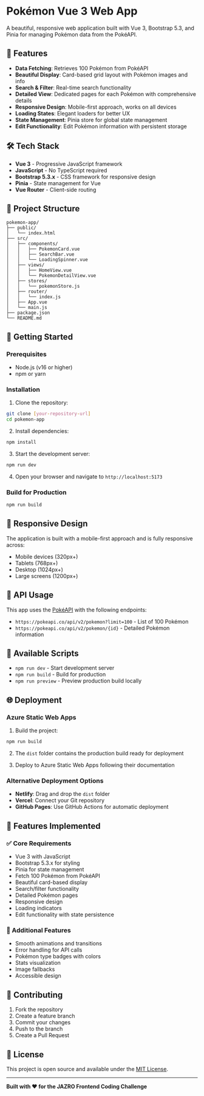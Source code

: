 # Pokémon Vue 3 Web App

A beautiful, responsive web application built with Vue 3, Bootstrap 5.3, and Pinia for managing Pokémon data from the PokéAPI.

## 🚀 Features

- **Data Fetching**: Retrieves 100 Pokémon from PokéAPI
- **Beautiful Display**: Card-based grid layout with Pokémon images and info
- **Search & Filter**: Real-time search functionality
- **Detailed View**: Dedicated pages for each Pokémon with comprehensive details
- **Responsive Design**: Mobile-first approach, works on all devices
- **Loading States**: Elegant loaders for better UX
- **State Management**: Pinia store for global state management
- **Edit Functionality**: Edit Pokémon information with persistent storage

## 🛠️ Tech Stack

- **Vue 3** - Progressive JavaScript framework
- **JavaScript** - No TypeScript required
- **Bootstrap 5.3.x** - CSS framework for responsive design
- **Pinia** - State management for Vue
- **Vue Router** - Client-side routing

## 📁 Project Structure

```
pokemon-app/
├── public/
│   └── index.html
├── src/
│   ├── components/
│   │   ├── PokemonCard.vue
│   │   ├── SearchBar.vue
│   │   └── LoadingSpinner.vue
│   ├── views/
│   │   ├── HomeView.vue
│   │   └── PokemonDetailView.vue
│   ├── stores/
│   │   └── pokemonStore.js
│   ├── router/
│   │   └── index.js
│   ├── App.vue
│   └── main.js
├── package.json
└── README.md
```

## 🚦 Getting Started

### Prerequisites

- Node.js (v16 or higher)
- npm or yarn

### Installation

1. Clone the repository:
```bash
git clone [your-repository-url]
cd pokemon-app
```

2. Install dependencies:
```bash
npm install
```

3. Start the development server:
```bash
npm run dev
```

4. Open your browser and navigate to `http://localhost:5173`

### Build for Production

```bash
npm run build
```

## 📱 Responsive Design

The application is built with a mobile-first approach and is fully responsive across:
- Mobile devices (320px+)
- Tablets (768px+)
- Desktop (1024px+)
- Large screens (1200px+)

## 🎯 API Usage

This app uses the [PokéAPI](https://pokeapi.co/) with the following endpoints:
- `https://pokeapi.co/api/v2/pokemon?limit=100` - List of 100 Pokémon
- `https://pokeapi.co/api/v2/pokemon/{id}` - Detailed Pokémon information

## 🔧 Available Scripts

- `npm run dev` - Start development server
- `npm run build` - Build for production
- `npm run preview` - Preview production build locally

## 🌐 Deployment

### Azure Static Web Apps

1. Build the project:
```bash
npm run build
```

2. The `dist` folder contains the production build ready for deployment

3. Deploy to Azure Static Web Apps following their documentation

### Alternative Deployment Options

- **Netlify**: Drag and drop the `dist` folder
- **Vercel**: Connect your Git repository
- **GitHub Pages**: Use GitHub Actions for automatic deployment

## 🎨 Features Implemented

### ✅ Core Requirements
-  Vue 3 with JavaScript
-  Bootstrap 5.3.x for styling
-  Pinia for state management
-  Fetch 100 Pokémon from PokéAPI
-  Beautiful card-based display
-  Search/filter functionality
-  Detailed Pokémon pages
-  Responsive design
-  Loading indicators
-  Edit functionality with state persistence

### 🎯 Additional Features
- Smooth animations and transitions
- Error handling for API calls
- Pokémon type badges with colors
- Stats visualization
- Image fallbacks
- Accessible design

## 🤝 Contributing

1. Fork the repository
2. Create a feature branch
3. Commit your changes
4. Push to the branch
5. Create a Pull Request

## 📄 License

This project is open source and available under the [MIT License](LICENSE).

---

**Built with ❤️ for the JAZRO Frontend Coding Challenge**